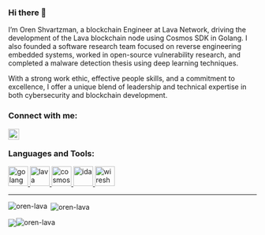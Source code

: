 ### Hi there 👋

I’m Oren Shvartzman, a blockchain Engineer at Lava Network, driving the development of the Lava blockchain node using Cosmos SDK in Golang.
I also founded a software research team focused on reverse engineering embedded systems, worked in open-source vulnerability research, and completed a malware detection thesis using deep learning techniques.

With a strong work ethic, effective people skills, and a commitment to excellence, I offer a unique blend of leadership and technical expertise in both cybersecurity and blockchain development.

### Connect with me:

[<img align="left" alt="oren-lava | LinkedIn" width="22px" src="https://upload.wikimedia.org/wikipedia/commons/8/81/LinkedIn_icon.svg" />][linkedin]

<br />

<h3 align="left">Languages and Tools:</h3>
<p align="left"> <a href="https://go.dev" target="_blank" rel="noreferrer"> <img src="https://go.dev/blog/go-brand/Go-Logo/SVG/Go-Logo_Blue.svg" alt="golang" width="40" height="40"/> </a> <a href="https://www.lavanet.xyz" target="_blank" rel="noreferrer"> <img src="https://cdn.prod.website-files.com/642c9c8327126062770bfdd0/65a1726ec8c996263e731baa_wordmark-full.png" alt="lava" width="40" height="40"/> </a> <a href="https://cosmos.network" target="_blank" rel="noreferrer"> <img src="https://cosmos.network/presskit/cosmos-brandmark-dynamic-dark.svg" alt="cosmos" width="40" height="40"/> </a> <a href="https://hex-rays.com" target="_blank" rel="noreferrer"> <img src="https://static.miraheze.org/zenithwiki/0/0d/IDAIcon.png" alt="ida" width="40" height="40"/> </a> <a href="https://www.wireshark.org" target="_blank" rel="noreferrer"> <img src="https://upload.wikimedia.org/wikipedia/commons/d/df/Wireshark_icon.svg" alt="wireshark" width="40" height="40"/> </a> </p>

---

<p><img align="left" src="https://github-readme-stats.vercel.app/api/top-langs?username=oren-lava&show_icons=true&locale=en&layout=compact" alt="oren-lava" /></p>

<p>&nbsp;<img align="center" src="https://github-readme-stats.vercel.app/api?username=oren-lava&show_icons=true&locale=en" alt="oren-lava" /></p>

<p><img align="center" src="https://git.io/streak-stats"><img src="https://github-readme-streak-stats.herokuapp.com?user=oren-lava&theme=gruvbox" alt="oren-lava" /></p>

<!--
**oren-lava/oren-lava** is a ✨ _special_ ✨ repository because its `README.md` (this file) appears on your GitHub profile.

Here are some ideas to get you started:

- 🔭 I’m currently working on ...
- 🌱 I’m currently learning ...
- 👯 I’m looking to collaborate on ...
- 🤔 I’m looking for help with ...
- 💬 Ask me about ...
- 📫 How to reach me: ...
- ⚡ Fun fact: ...
-->

[linkedin]: https://linkedin.com/in/amit-zafran-b002a5a5
